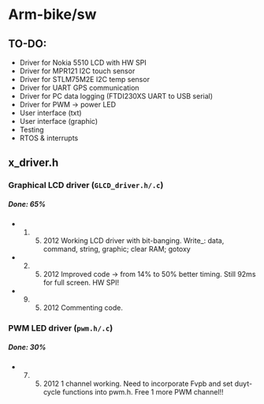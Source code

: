 Arm-bike/sw
===========

TO-DO:
------
+ Driver for Nokia 5510 LCD with HW SPI
+ Driver for MPR121 I2C touch sensor
+ Driver for STLM75M2E I2C temp sensor
+ Driver for UART GPS communication
+ Driver for PC data logging (FTDI230XS UART to USB serial)
+ Driver for PWM -> power LED
+ User interface (txt)
+ User interface (graphic)
+ Testing
+ RTOS & interrupts

x_driver.h
----------

### Graphical LCD driver (`GLCD_driver.h/.c`)
##### Done: 65%

+ 1. 5. 2012		Working LCD driver with bit-banging. Write_: data, command, string, graphic; clear RAM; gotoxy                    
+ 2. 5. 2012		Improved code -> from 14% to 50% better timing. Still 92ms for full screen. HW SPI!
+ 9. 5. 2012		Commenting code.

### PWM LED driver (`pwm.h/.c`)
##### Done: 30%

+ 7. 5. 2012  		1 channel working. Need to incorporate Fvpb and set duyt-cycle functions into pwm.h. Free 1 more PWM channel!!                    
